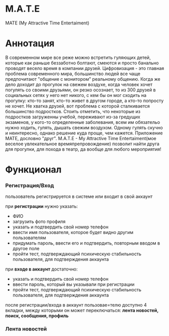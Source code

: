 # M.A.T.E
MATE (My Attractive Time Entertaiment)

# Аннотация
В современном мире все реже можно встретить гуляющих детей, которые как раньше беззаботно болтают, смеются и просто банально проводят весело время в компании друзей. Цифровизация - это главная проблема современного мира, большинство людей все чаще предпочитают "общение с монитором" реальному общению. Когда же дело доходит до прогулок на свежем воздухе, когда человек хочет погулять со своими друзьями, он резко осознает, то из 300 друзей в социальных сетях у него нет никого, с кем бы он мог сходить на прогулку: кто-то занят, кто-то живет в другом городе, а кто-то попросту не хочет. Не хватка друзей, вот проблема с которой сталкивается большинство подростков. Стоить отметить, что некоторые из подростков загруженны учебой, переживают из-за гредущих экзаменов, у кого-то определенные заболевания, всем им обязательо нужно ходить, гулять, дышать свежим воздухом. Одному гулять скучно и неинтересно, однако решение куда проще, чем кажется. Приложение MATE, дословно "друг". M.A.T.E - My Attractive Time Entertaiment(мое веселое увлекательное времяпрепровождение) позволит найти друга для прогулки, для похода в театр, да вообще для любого мероприятия!

# Функционал
### Регистрация/Вход
пользователь регистрируется в системе или входит в свой аккаунт

при **регистрации** нужно указать:
* ФИО
* загрузить фото профиля
* указать и подтвердить свой номер телефон
* ввести имя пользователя, которое будет видно другим пользователям
* придумать пароль, ввести его и подтвердить, повторным вводом в другое поле
* пройти тест, подтверждающий психическую стабильность пользователя, для подтверждения аккаунта

при **входе в аккаунт** достаточно:
* указать и подтвердить свой номер телефон
* ввести пароль, который вы указывали при регистрации
* пройти тест, подтверждающий психическую стабильность пользователя, для подтверждения аккаунта

после регистрации/входа в аккаунт пользовае=телю доступно 4 вкладки, между которыми он может переключаться: **лента новостей, поиск, сообщения, профиль**

### Лента новостей
